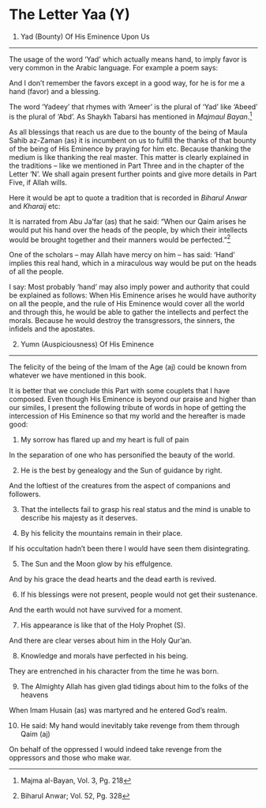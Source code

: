 The Letter Yaa (Y)
==================

1. Yad (Bounty) Of His Eminence Upon Us
---------------------------------------

The usage of the word ‘Yad’ which actually means hand, to imply favor is
very common in the Arabic language. For example a poem says:

And I don’t remember the favors except in a good way, for he is for me a
hand (favor) and a blessing.

The word ‘Yadeey’ that rhymes with ‘Ameer’ is the plural of ‘Yad’ like
‘Abeed’ is the plural of ‘Abd’. As Shaykh Tabarsi has mentioned in
*Majmaul Bayan*.[^1]

As all blessings that reach us are due to the bounty of the being of
Maula Sahib az-Zaman (as) it is incumbent on us to fulfill the thanks of
that bounty of the being of His Eminence by praying for him etc. Because
thanking the medium is like thanking the real master. This matter is
clearly explained in the traditions – like we mentioned in Part Three
and in the chapter of the Letter ‘N’. We shall again present further
points and give more details in Part Five, if Allah wills.

Here it would be apt to quote a tradition that is recorded in *Biharul
Anwar* and *Kharaij* etc:

It is narrated from Abu Ja’far (as) that he said: “When our Qaim arises
he would put his hand over the heads of the people, by which their
intellects would be brought together and their manners would be
perfected.”[^2]

One of the scholars – may Allah have mercy on him – has said: ‘Hand’
implies this real hand, which in a miraculous way would be put on the
heads of all the people.

I say: Most probably ‘hand’ may also imply power and authority that
could be explained as follows: When His Eminence arises he would have
authority on all the people, and the rule of His Eminence would cover
all the world and through this, he would be able to gather the
intellects and perfect the morals. Because he would destroy the
transgressors, the sinners, the infidels and the apostates.

2. Yumn (Auspiciousness) Of His Eminence
----------------------------------------

The felicity of the being of the Imam of the Age (aj) could be known
from whatever we have mentioned in this book.

It is better that we conclude this Part with some couplets that I have
composed. Even though His Eminence is beyond our praise and higher than
our similes, I present the following tribute of words in hope of getting
the intercession of His Eminence so that my world and the hereafter is
made good:

1. My sorrow has flared up and my heart is full of pain

In the separation of one who has personified the beauty of the world.

2. He is the best by genealogy and the Sun of guidance by right.

And the loftiest of the creatures from the aspect of companions and
followers.

3. That the intellects fail to grasp his real status and the mind is
unable to describe his majesty as it deserves.

4. By his felicity the mountains remain in their place.

If his occultation hadn’t been there I would have seen them
disintegrating.

5. The Sun and the Moon glow by his effulgence.

And by his grace the dead hearts and the dead earth is revived.

6. If his blessings were not present, people would not get their
sustenance.

And the earth would not have survived for a moment.

7. His appearance is like that of the Holy Prophet (S).

And there are clear verses about him in the Holy Qur’an.

8. Knowledge and morals have perfected in his being.

They are entrenched in his character from the time he was born.

9. The Almighty Allah has given glad tidings about him to the folks of
the heavens

When Imam Husain (as) was martyred and he entered God’s realm.

10. He said: My hand would inevitably take revenge from them through
Qaim (aj)

On behalf of the oppressed I would indeed take revenge from the
oppressors and those who make war.

[^1]: Majma al-Bayan, Vol. 3, Pg. 218

[^2]: Biharul Anwar; Vol. 52, Pg. 328


